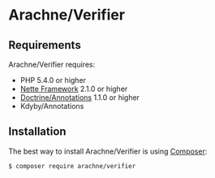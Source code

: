 Arachne/Verifier
====

Requirements
----

Arachne/Verifier requires:

- PHP 5.4.0 or higher
- [Nette Framework](https://github.com/nette/nette) 2.1.0 or higher
- [Doctrine/Annotations](https://github.com/doctrine/annotations) 1.1.0 or higher
- Kdyby/Annotations

Installation
----

The best way to install Arachne/Verifier is using [Composer](http://getcomposer.org/):

```sh
$ composer require arachne/verifier
```

